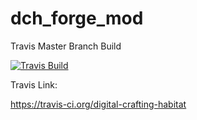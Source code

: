 # dch_forge_mod

Travis Master Branch Build

[![Travis Build](https://travis-ci.org/digital-crafting-habitat/dch_forge_mod.svg?branch=master)](https://travis-ci.org/digital-crafting-habitat/dch_forge_mod)

Travis Link:

https://travis-ci.org/digital-crafting-habitat



